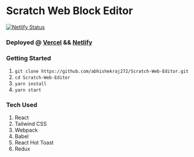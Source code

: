# Scratch Web Block Editor

[![Netlify Status](https://api.netlify.com/api/v1/badges/6df56dcb-cd37-45c5-bdb0-53b3b70d3b0d/deploy-status)](https://app.netlify.com/sites/scratch-web-editor/deploys)

### Deployed @ [Vercel](https://scratch-web-editor.vercel.app/) && [Netlify](https://scratch-web-editor.netlify.app/)

### Getting Started
1. ```git clone https://github.com/abhishekraj272/Scratch-Web-Editor.git```
2. ```cd Scratch-Web-Editor```
2. ```yarn install```
3. ```yarn start```

### Tech Used
1. React
2. Tailwind CSS
3. Webpack
4. Babel
5. React Hot Toast
6. Redux